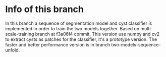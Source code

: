 # Info of this branch
In this branch a sequence of segmentation model and cyst classifier is implemented in order to train the two models together. Based on multi-scale-training branch at f3a06f4 commit.
This version use numpy and cv2 to extract cysts as patches for the classifier, it's a prototype version. The faster and better performance version is in branch two-models-sequence-unfold.
